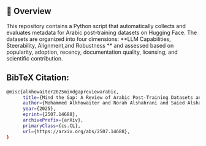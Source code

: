 ## 📄 Overview

This repository contains a Python script that automatically collects and evaluates metadata for Arabic post-training datasets on Hugging Face. The datasets are organized into four dimensions: **LLM Capabilities, Steerability, Alignment,and Robustness ** and assessed based on popularity, adoption, recency, documentation quality, licensing, and scientific contribution.


## BibTeX Citation:
```bash
@misc{alkhowaiter2025mindgapreviewarabic,
      title={Mind the Gap: A Review of Arabic Post-Training Datasets and Their Limitations}, 
      author={Mohammed Alkhowaiter and Norah Alshahrani and Saied Alshahrani and Reem I. Masoud and Alaa Alzahrani and Deema Alnuhait and Emad A. Alghamdi and Khalid Almubarak},
      year={2025},
      eprint={2507.14688},
      archivePrefix={arXiv},
      primaryClass={cs.CL},
      url={https://arxiv.org/abs/2507.14688}, 
}
```
